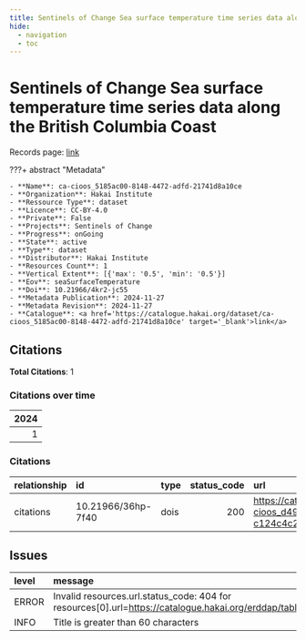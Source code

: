 ```yaml
---
title: Sentinels of Change Sea surface temperature time series data along the British Columbia Coast
hide:
  - navigation
  - toc
---
```


# Sentinels of Change Sea surface temperature time series data along the British Columbia Coast

Records page: <a href='https://catalogue.hakai.org/dataset/ca-cioos_5185ac00-8148-4472-adfd-21741d8a10ce' target='_blank'>link</a>

???+ abstract "Metadata"

    - **Name**: ca-cioos_5185ac00-8148-4472-adfd-21741d8a10ce 
    - **Organization**: Hakai Institute 
    - **Ressource Type**: dataset 
    - **Licence**: CC-BY-4.0 
    - **Private**: False 
    - **Projects**: Sentinels of Change 
    - **Progress**: onGoing 
    - **State**: active 
    - **Type**: dataset 
    - **Distributor**: Hakai Institute 
    - **Resources Count**: 1 
    - **Vertical Extent**: [{'max': '0.5', 'min': '0.5'}] 
    - **Eov**: seaSurfaceTemperature 
    - **Doi**: 10.21966/4kr2-jc55 
    - **Metadata Publication**: 2024-11-27 
    - **Metadata Revision**: 2024-11-27 
    - **Catalogue**: <a href='https://catalogue.hakai.org/dataset/ca-cioos_5185ac00-8148-4472-adfd-21741d8a10ce' target='_blank'>link</a> 

<div id='map'></div>


## Citations

**Total Citations**: 1

### Citations over time

|   2024 |
|-------:|
|      1 |

### Citations

| relationship   | id                 | type   |   status_code | url                                                                               |
|:---------------|:-------------------|:-------|--------------:|:----------------------------------------------------------------------------------|
| citations      | 10.21966/36hp-7f40 | dois   |           200 | https://catalogue.hakai.org/dataset/ca-cioos_d4942b86-d362-40a3-9399-c124c4c263bd |




## Issues
| level   | message                                                                                                                               |
|:--------|:--------------------------------------------------------------------------------------------------------------------------------------|
| ERROR   | Invalid resources.url.status_code: 404 for resources[0].url=https://catalogue.hakai.org/erddap/tabledap/HakaiSentinelTemperature.html |
| INFO    | Title is greater than 60 characters                                                                                                   |


<script>
   document.addEventListener("DOMContentLoaded", function() {
    var map = L.map('map').setView([51.505, -125.09], 5);
    L.tileLayer('https://tile.openstreetmap.org/{z}/{x}/{y}.png', {
        maxZoom: 19,
        attribution: '&copy; <a href="http://www.openstreetmap.org/copyright">OpenStreetMap</a>'
    }).addTo(map);
    var geojsonFeature = {
        "type": "Feature",
        "properties": {
            "name" : "Sentinels of Change Sea surface temperature time series data along the British Columbia Coast"
        },
        "geometry": {'type': 'Polygon', 'coordinates': [[[-123.6, 48.25], [-123.2, 48.37], [-123.3, 48.71], [-123.0, 48.8], [-123.3, 49.09], [-123.0, 49.1], [-122.4, 49.39], [-122.6, 49.56], [-123.6, 49.55], [-124.8, 50.1], [-125.8, 50.51], [-127.5, 51.15], [-128.6, 52.64], [-130.4, 54.77], [-133.4, 54.37], [-132.8, 52.99], [-130.8, 51.58], [-128.3, 50.21], [-126.5, 49.17], [-125.2, 48.63], [-124.3, 48.43], [-123.6, 48.25]]]}
    }
    L.geoJSON(geojsonFeature).addTo(map);
   })
</script>